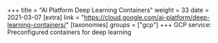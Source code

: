 +++
title = "AI Platform Deep Learning Containers"
weight = 33
date = 2021-03-07
[extra]
link = "https://cloud.google.com/ai-platform/deep-learning-containers/"
[taxonomies]
groups = ["gcp"]
+++
GCP service: Preconfigured containers for deep learning

